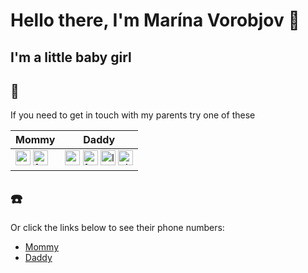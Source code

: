 # Hello there, I'm Marína Vorobjov 🔗
## I'm a little baby girl

## 📢

If you need to get in touch with my parents try one of these

| Mommy | Daddy |
|-------|-------|
| [<img width="24" height="24" src="https://img.icons8.com/color/24/whatsapp--v1.png" alt="whatsapp--v1"/>][WhatsApp2] [<img width="24" height="24" src="https://img.icons8.com/color/24/facebook-new.png" alt="facebook-new"/>][fb2]     | [<img width="24" height="24" src="https://img.icons8.com/color/24/whatsapp--v1.png" alt="whatsapp--v1"/>][WhatsApp] [<img width="24" height="24" src="https://img.icons8.com/color/24/facebook-new.png" alt="facebook-new"/>][fb] [<img width="24" height="24" src="https://img.icons8.com/color/24/linkedin.png" alt="linkedin"/>][linkedin] [<img width="24" height="24" src="https://img.icons8.com/color/24/github--v1.png" alt="github--v1"/>][github]     |

## ☎️

Or click the links below to see their phone numbers:

- [Mommy][call2]
- [Daddy][call1]

[call1]: https://zxing.org/w/decode?u=https%3A%2F%2Fgithub.com%2Fmarusiatko%2Fmarusiatko%2Fblob%2Fmain%2Fqr-code-daddy.png%3Fraw%3Dtrue
[call2]: https://zxing.org/w/decode?u=https%3A%2F%2Fgithub.com%2Fmarusiatko%2Fmarusiatko%2Fblob%2Fmain%2Fqr-code-mommy.png%3Fraw%3Dtrue
[github]: https://github.com/scibuff
[fb]: https://fb.me/scibuff
[fb2]: https://fb.me/hanka.kovacova.92
[linkedin]: https://www.linkedin.com/in/tomasvorobjov/
[WhatsApp]: https://wa.me/421949888616
[WhatsApp2]: https://wa.me/421905114439
